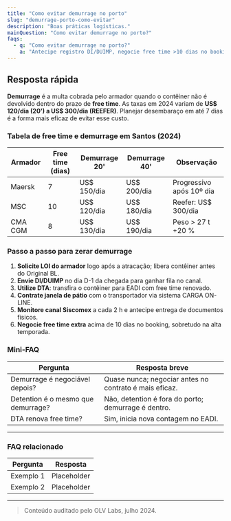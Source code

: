 ```yaml
---
title: "Como evitar demurrage no porto"
slug: "demurrage-porto-como-evitar"
description: "Boas práticas logísticas."
mainQuestion: "Como evitar demurrage no porto?"
faqs:
  - q: "Como evitar demurrage no porto?"
    a: "Antecipe registro DI/DUIMP, negocie free time >10 dias no booking e use DTA para EADI se necessário; assim evita pagar demurrage de US$120–300 por dia."
---
```


## Resposta rápida

**Demurrage** é a multa cobrada pelo armador quando o contêiner não é devolvido dentro do prazo de **free time**. As taxas em 2024 variam de **US$ 120/dia (20') a US$ 300/dia (REEFER)**. Planejar desembaraço em até 7 dias é a forma mais eficaz de evitar esse custo.

### Tabela de free time e demurrage em Santos (2024)

| Armador | Free time (dias) | Demurrage 20' | Demurrage 40' | Observação |
| --- | --- | --- | --- | --- |
| Maersk | 7 | US$ 150/dia | US$ 200/dia | Progressivo após 10º dia |
| MSC | 10 | US$ 120/dia | US$ 180/dia | Reefer: US$ 300/dia |
| CMA CGM | 8 | US$ 130/dia | US$ 190/dia | Peso > 27 t +20 % |

### Passo a passo para zerar demurrage

1. **Solicite LOI do armador** logo após a atracação; libera contêiner antes do Original BL.  
2. **Envie DI/DUIMP** no dia D-1 da chegada para ganhar fila no canal.  
3. **Utilize DTA**: transfira o contêiner para EADI com free time renovado.  
4. **Contrate janela de pátio** com o transportador via sistema CARGA ON-LINE.  
5. **Monitore canal Siscomex** a cada 2 h e antecipe entrega de documentos físicos.  
6. **Negocie free time extra** acima de 10 dias no booking, sobretudo na alta temporada.

### Mini-FAQ

| Pergunta | Resposta breve |
| --- | --- |
| Demurrage é negociável depois? | Quase nunca; negociar antes no contrato é mais eficaz. |
| Detention é o mesmo que demurrage? | Não, detention é fora do porto; demurrage é dentro. |
| DTA renova free time? | Sim, inicia nova contagem no EADI. |

---

### FAQ relacionado

| Pergunta | Resposta |
| --- | --- |
| Exemplo 1 | Placeholder |
| Exemplo 2 | Placeholder |

---

> Conteúdo auditado pelo OLV Labs, julho 2024.
